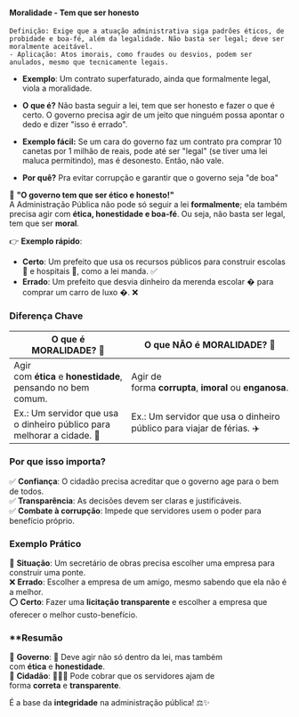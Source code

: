 #### **Moralidade - Tem que ser honesto**
	Definição: Exige que a atuação administrativa siga padrões éticos, de probidade e boa-fé, além da legalidade. Não basta ser legal; deve ser moralmente aceitável.
	- Aplicação: Atos imorais, como fraudes ou desvios, podem ser anulados, mesmo que tecnicamente legais.
  
- **Exemplo**: Um contrato superfaturado, ainda que formalmente legal, viola a moralidade.
  
- **O que é?** Não basta seguir a lei, tem que ser honesto e fazer o que é certo. O governo precisa agir de um jeito que ninguém possa apontar o dedo e dizer "isso é errado".
  
- **Exemplo fácil:** Se um cara do governo faz um contrato pra comprar 10 canetas por 1 milhão de reais, pode até ser "legal" (se tiver uma lei maluca permitindo), mas é desonesto. Então, não vale.
  
- **Por quê?** Pra evitar corrupção e garantir que o governo seja "de boa"

🧠 **"O governo tem que ser ético e honesto!"**  
A Administração Pública não pode só seguir a lei **formalmente**; ela também precisa agir com **ética, honestidade e boa-fé**. Ou seja, não basta ser legal, tem que ser **moral**.

👉 **Exemplo rápido**:
- **Certo**: Um prefeito que usa os recursos públicos para construir escolas 🏫 e hospitais 🏥, como a lei manda. ✅
- **Errado**: Um prefeito que desvia dinheiro da merenda escolar � para comprar um carro de luxo �. ❌
### **Diferença Chave**

| **O que é MORALIDADE?** 🤝                                             | **O que NÃO é MORALIDADE?** 🚫                                        |
| ---------------------------------------------------------------------- | --------------------------------------------------------------------- |
| Agir com **ética** e **honestidade**, pensando no bem comum.           | Agir de forma **corrupta**, **imoral** ou **enganosa**.               |
| Ex.: Um servidor que usa o dinheiro público para melhorar a cidade. 🌆 | Ex.: Um servidor que usa o dinheiro público para viajar de férias. ✈️ |

### **Por que isso importa?**

✅ **Confiança**: O cidadão precisa acreditar que o governo age para o bem de todos.  
✅ **Transparência**: As decisões devem ser claras e justificáveis.  
✅ **Combate à corrupção**: Impede que servidores usem o poder para benefício próprio.

### **Exemplo Prático**

🏢 **Situação**: Um secretário de obras precisa escolher uma empresa para construir uma ponte.  
❌ **Errado**: Escolher a empresa de um amigo, mesmo sabendo que ela não é a melhor.  
⭕ **Certo**: Fazer uma **licitação transparente** e escolher a empresa que oferecer o melhor custo-benefício.

### **Resumão 

🔹 **Governo**: 🤖 Deve agir não só dentro da lei, mas também com **ética** e **honestidade**.  
🔹 **Cidadão**: 🧑🤝🧑 Pode cobrar que os servidores ajam de forma **correta** e **transparente**.

É a base da **integridade** na administração pública! ⚖️✨
